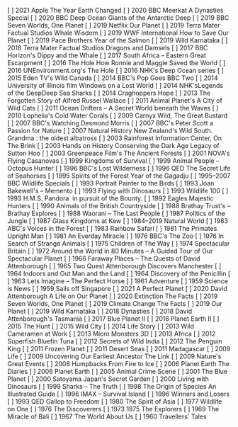 [ ] 2021 Apple  The Year Earth Changed
[ ] 2020 BBC  Meerkat A Dynasties Special
[ ] 2020 BBC  Deep Ocean Giants of the Antarctic Deep
[ ] 2019 BBC Seven Worlds, One Planet
[ ] 2019 Netflix Our Planet
[ ] 2019 Terra Mater Factual Studios  Whale Wisdom
[ ] 2019 WWF International How to Save Our Planet
[ ] 2019 Pace Brothers Year of the Salmon
[ ] 2019 Wild Karnataka
[ ] 2018 Terra Mater Factual Studios  Dragons and Damsels
[ ] 2017 BBC Horizon's Dippy and the Whale
[ ] 2017 South Africa – Eastern Great Escarpment
[ ] 2016 The Hole How Ronnie and Maggie Saved the World
[ ] 2016 UNEnvironment.org's The Hole
[ ] 2016 NHK's Deep Ocean series
[ ] 2015 Eden TV's Wild Canada
[ ] 2014 BBC's Pop Goes BBC Two
[ ] 2014 University of Illinois film Windows on a Lost World
[ ] 2014 NHK'sLegends of the DeepDeep Sea Sharks
[ ] 2014 Craghoppers Hope
[ ] 2013 The Forgotten Story of Alfred Russel Wallace
[ ] 2011 Animal Planet's A City of Wild Cats
[ ] 2011 Ocean Drifters – A Secret World beneath the Waves
[ ] 2010 Lophelia's Cold Water Corals
[ ] 2009 Carnyx Wild, The Great Bustard
[ ] 2007 BBC's Watching Desmond Morris
[ ] 2007 BBC's Peter Scott a Passion for Nature
[ ] 2007 Natural History New Zealand's Wild South. Grandma : the oldest albatross
[ ] 2003 Rainforest Information Center, On The Brink
[ ] 2003 Hands on History Conserving the Dark Age Legacy of Sutton Hoo
[ ] 2003 Greenpeace Film's The Ancient Forests
[ ] 2001 NOVA's Flying Casanovas
[ ] 1999 Kingdoms of Survival
[ ] 1999 Animal People – Octopus Hunter
[ ] 1996 BBC's Lost Wilderness
[ ] 1996 QED The Secret Life of Seahorses
[ ] 1995 Spirits of the Forest  Year of the Gagadju
[ ] 1995–2007 BBC Wildlife Specials
[ ] 1993 Portrait Painter to the Birds
[ ] 1993 Joan Bakewell's – Memento
[ ] 1993 Flying with Dinosaurs
[ ] 1993 Wildlife 100
[ ] 1993 H.M.S. Pandora  in pursuit of the Bounty.
[ ] 1992 Eagles  Majestic Hunters
[ ] 1990 Animals of the British Countryside
[ ] 1988 Brathay Trust's – Brathay Explores
[ ] 1988 Waorani – The Last People
[ ] 1987 Politics of the Jungle
[ ] 1987 Glass Kingdoms at Kew
[ ] 1984–2019 Natural World
[ ] 1983 ABC's Voices in the Forest
[ ] 1983 Rainbow Safari
[ ] 1981 The Primates Upright Man
[ ] 1981 An Everday Miracle
[ ] 1976 BBC's The Zoo
[ ] 1976 In Search of Strange Animals
[ ] 1975 Children of The Way
[ ] 1974 Spectacular Britain
[ ] 1972 Around the World in 80 Minutes – A Guided Tour of Our Spectacular Planet
[ ] 1966 Faraway Places – The Quests of David Attenborough
[ ] 1965 Two Quest  Attenborough Discovers Manchester
[ ] 1964 Indoors and Out Man and the Land
[ ] 1964 Discovery of the Penicillin
[ ] 1963 Lets Imagine – The Perfect Horse
[ ] 1961 Adventure
[ ] 1959 Science is News
[ ] 1959 Sails off Singapore
[ ] 2021 A Perfect Planet
[ ] 2020 David Attenborough A Life on Our Planet
[ ] 2020 Extinction The Facts
[ ] 2019 Seven Worlds, One Planet
[ ] 2019 Climate Change  The Facts
[ ] 2019 Our Planet
[ ] 2019 Wild Karnataka
[ ] 2018 Dynasties
[ ] 2018 David Attenborough's Tasmania
[ ] 2017 Blue Planet II
[ ] 2016 Planet Earth II
[ ] 2015 The Hunt
[ ] 2015 Wild City
[ ] 2014 Life Story
[ ] 2013 Wild Cameramen at Work
[ ] 2013 Micro Monsters 3D
[ ] 2013 Africa
[ ] 2012 Superfish Bluefin Tuna
[ ] 2012 Secrets of Wild India
[ ] 2012 The Penguin King
[ ] 2011 Frozen Planet
[ ] 2011 Desert Seas
[ ] 2011 Madagascar
[ ] 2009 Life
[ ] 2009 Uncovering Our Earliest Ancestor The Link
[ ] 2009 Nature's Great Events
[ ] 2008 Humpbacks From Fire to Ice
[ ] 2006 Planet Earth  The Diaries
[ ] 2006 Planet Earth
[ ] 2005 Animal Crime Scene
[ ] 2001 The Blue Planet
[ ] 2000 Satoyama Japan's Secret Garden
[ ] 2000 Living with Dinosaurs
[ ] 1999 Sharks – The Truth
[ ] 1998 The Origin of Species An Illustrated Guide
[ ] 1996 IMAX – Survival Island
[ ] 1996 Winners and Losers
[ ] 1993 QED Gallop to Freedom
[ ] 1980 The Spirit of Asia
[ ] 1977 Wildlife on One
[ ] 1976 The Discoverers
[ ] 1973  1975 The Explorers
[ ] 1969 The Miracle of Bali
[ ] 1967 The World About Us
[ ] 1960 Travellers' Tales
